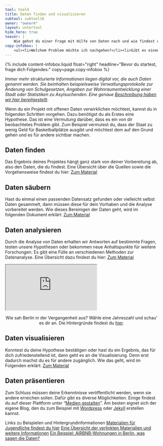 ```yaml
---
tool: tool4
title: Daten finden und visualisieren
subtool: subtool16
owner: "owner4"
layout: untertool
hide_hero: true
teaser: |
    Wie gehst du einer Frage mit Hilfe von Daten nach und wie findest du passende Daten?
copy-infobox: |
    <ul><li>Welchem Problem möchte ich nachgehen?</li><li>Gibt es einen Bereich, dem ich das Problem zuordnen kann (z.B. ist der Staat dafür verantwortlich und betrifft es den Naturschutz)?</li></ul>
---
```

{% include content-infobox.liquid float="right" headline="Bevor du startest, frage dich Folgendes:" copy=page.copy-infobox %}

*Immer mehr strukturierte Informationen liegen digital vor, die auch Daten genannt werden. Sie beinhalten beispielsweise Verwaltungsprotokolle zur Änderung von Schulgesetzen, Angaben zur Wohnraumentwicklung einer Stadt oder Statistiken zu Asylsuchenden. Eine genaue [Beschreibung haben wir hier bereitgestellt](https://datenschule.de/files/downloads/workshops/Demokratielabore_Lernmaterial_OpenData-Portale.pdf).*

Wenn du ein Projekt mit offenen Daten verwirklichen möchtest, kannst du in folgenden Schritten vorgehen. Dazu benötigst du als Erstes eine Hypothese. Das ist eine Vermutung darüber, dass es ein von dir beobachtetes Problem gibt. Zum Beispiel vermutest du, dass der Staat zu wenig Geld für Basketballplätze ausgibt und möchtest dem auf den Grund gehen und es für andere sichtbar machen.

## Daten finden
Das Ergebnis deines Projektes hängt ganz stark von deiner Vorbereitung ab, also den Daten, die du findest. Eine Übersicht über die Quellen sowie die Vorgehensweise findest du hier: [Zum Material](https://datenschule.de/files/downloads/workshops/DS-daten-finden-bekommen.pdf)

## Daten säubern
Hast du einmal einen passenden Datensatz gefunden oder vielleicht selbst Daten gesammelt, dann müssen diese für dein Vorhaben und die Analyse vorbereitet werden. Wie dieses Bereinigen der Daten geht, wird im folgenden Dokument erklärt:
[Zum Material](https://datenschule.de/files/downloads/workshops/Lernmaterial-DS-Excel-Data-Cleaning-DE.pdf)

## Daten analysieren
Durch die Analyse von Daten erhalten wir Antworten auf bestimmte Fragen, testen unsere Hypothesen oder bekommen neue Anhaltspunkte für weitere Forschungen. Es gibt eine Fülle an verschiedenen Methoden zur Datenanalyse. Eine Übersicht dazu findest du hier: [Zum Material](https://datenschule.de/files/downloads/workshops/DEU-Lehrmaterial-DS-Datenanalyse-Google-sheets.pdf)

<div class="videoiframe"><iframe src="https://tiles.codefor.de/"></iframe></div>
<center><p>Wie sah Berlin in der Vergangenheit aus? Wähle eine Jahreszahl und schau' es dir an. Die Hintergründe findest du <a href="https://codefor.de/projekte/2018-04-09-fis-broker.html">hier</a>.</p></center>

## Daten visualisieren
Konntest du deine Hypothese bestätigen oder hast du ein Ergebnis, das für dich zufriedenstellend ist, dann geht es an die Visualisierung. Denn erst dadurch machst du es für andere zugänglich. Wie das geht, wird im Folgenden erklärt: [Zum Material](https://datenschule.de/files/downloads/workshops/DEU-Lehrmaterial-DS-Datenvisualisierung.pdf)

## Daten präsentieren
Zum Schluss müssen deine Erkenntnisse veröffentlicht werden, wenn sie andere erreichen sollen. Dafür gibt es diverse Möglichkeiten. Einige findest du auf dieser Plattform unter “[Medien gestalten](https://demokratielabore.de/materialsammlung/tools/Medienproduktion/)”. Am besten eignet sich der eigene Blog, den du zum Beispiel mit [Wordpress](https://de.wordpress.org/) oder [Jekyll](https://jekyllrb.com/) erstellen kannst.

<p class="link-list">
   <span class="link-list-headline">Links zu Beispielen und Hintergrundinformationen</span>
   <a class="external-link" href="https://demokratielabore.de/angebot/schulung/" target="_blank">Materialien für Jugendliche findest du hier</a>
   <a class="external-link" href="https://datenschule.de/lernmaterialien/" target="_blank">Eine Übersicht der verlinkten Materialien und weitere Informationen</a>
   <a class="external-link" href="http://airbnbvsberlin.de/" target="_blank">Ein Beispiel: AIRBNB-Wohnungen in Berlin, was sagen die Daten?</a>

</p>
